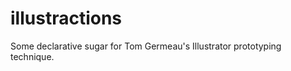 illustractions
==============

Some declarative sugar for Tom Germeau's Illustrator prototyping technique.
